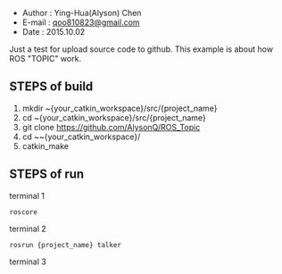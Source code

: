 
* Author : Ying-Hua(Alyson) Chen
* E-mail : qoo810823@gmail.com
* Date   : 2015.10.02


Just a test for upload source code to github.
This example is about how ROS "TOPIC" work.

## STEPS of build
1. mkdir ~{your_catkin_workspace}/src/{project_name}
2. cd ~{your_catkin_workspace}/src/{project_name}
3. git clone https://github.com/AlysonQ/ROS_Topic
4. cd ~~{your_catkin_workspace}/
5. catkin_make

## STEPS of run

terminal 1
```
roscore
```
terminal 2
```
rosrun {project_name} talker
```
terminal 3
```rosrun {project_name} listenr
```
